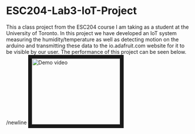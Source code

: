 # ESC204-Lab3-IoT-Project
This a class project from the ESC204 course I am taking as a student at the University of Toronto. In this project we have developed an IoT system measuring the humidity/temperature as well as detecting motion on the arduino and transmitting these data to the io.adafruit.com website for it to be visible by our user. The performance of this project can be seen below. /newline
<a href="https://youtu.be/etgSocM0aQ0
" target="_blank"><img src="http://img.youtube.com/vi/etgSocM0aQ0/0.jpg" 
alt="Demo video" width="240" height="180" border="10" /></a>
